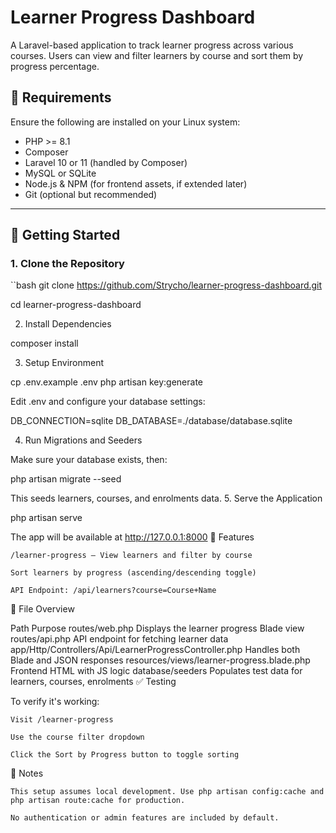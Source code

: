 # Learner Progress Dashboard

A Laravel-based application to track learner progress across various courses. Users can view and filter learners by course and sort them by progress percentage.

## 🧰 Requirements

Ensure the following are installed on your Linux system:

- PHP >= 8.1
- Composer
- Laravel 10 or 11 (handled by Composer)
- MySQL or SQLite
- Node.js & NPM (for frontend assets, if extended later)
- Git (optional but recommended)

---

## 🚀 Getting Started

### 1. Clone the Repository

``bash
git clone https://github.com/Strycho/learner-progress-dashboard.git

cd learner-progress-dashboard

2. Install Dependencies

composer install

3. Setup Environment

cp .env.example .env
php artisan key:generate

Edit .env and configure your database settings:

DB_CONNECTION=sqlite
DB_DATABASE=./database/database.sqlite

4. Run Migrations and Seeders

Make sure your database exists, then:

php artisan migrate --seed

This seeds learners, courses, and enrolments data.
5. Serve the Application

php artisan serve

The app will be available at http://127.0.0.1:8000
📘 Features

    /learner-progress – View learners and filter by course

    Sort learners by progress (ascending/descending toggle)

    API Endpoint: /api/learners?course=Course+Name

📂 File Overview

Path	                                                Purpose
routes/web.php	                                        Displays the learner progress Blade view
routes/api.php	                                        API endpoint for fetching learner data
app/Http/Controllers/Api/LearnerProgressController.php	Handles both Blade and JSON responses
resources/views/learner-progress.blade.php	            Frontend HTML with JS logic
database/seeders	                                    Populates test data for learners, courses, enrolments
✅ Testing

To verify it's working:

    Visit /learner-progress

    Use the course filter dropdown

    Click the Sort by Progress button to toggle sorting

📌 Notes

    This setup assumes local development. Use php artisan config:cache and php artisan route:cache for production.

    No authentication or admin features are included by default.
